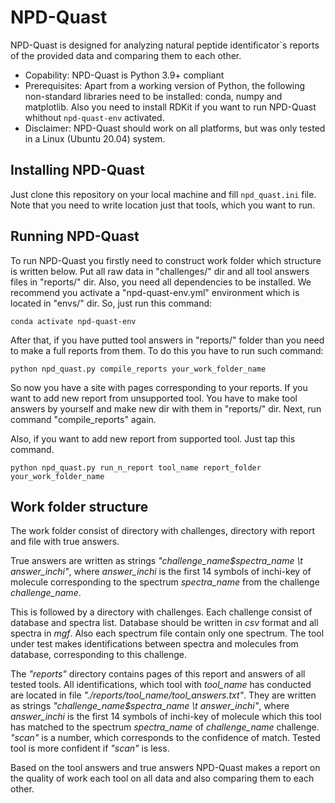 # NPD-Quast
NPD-Quast is designed for analyzing natural peptide identificator\`s reports of the provided data and comparing them to each other.

* Copability: NPD-Quast is Python 3.9+ compliant
* Prerequisites: Apart from a working version of Python, the following non-standard libraries need to be installed: conda, numpy and matplotlib. Also you need to install RDKit if you want to run NPD-Quast whithout `npd-quast-env` activated.
* Disclaimer: NPD-Quast should work on all platforms, but was only tested in a Linux (Ubuntu 20.04) system.

## Installing NPD-Quast
Just clone this repository on your local machine and fill `npd_quast.ini` file. Note that you need to write location just that tools, which you want to run.

## Running NPD-Quast
To run NPD-Quast you firstly need to construct work folder which structure is written below. Put all raw data in "challenges/" dir and all tool answers files in "reports/" dir. Also, you need all dependencies to be installed. We recommend you activate a "npd-quast-env.yml" environment which is located in "envs/" dir. So, just run this command:

```conda activate npd-quast-env```

After that, if you have putted tool answers in "reports/" folder than you need to make a full reports from them. To do this you have to run such command:

```python npd_quast.py compile_reports your_work_folder_name```

So now you have a site with pages corresponding to your reports. If you want to add new report from unsupported tool. You have to make tool answers by yourself and make new dir with them in "reports/" dir. Next, run command "compile_reports" again.

Also, if you want to add new report from supported tool. Just tap this command.

```python npd_quast.py run_n_report tool_name report_folder your_work_folder_name```

## Work folder structure
The work folder consist of directory with challenges,
directory with report and file with true answers.

True answers are written as strings <i>"challenge_name$spectra_name \t answer_inchi"</i>,
where <i>answer_inchi</i> is the first 14 symbols of inchi-key of molecule corresponding to
the spectrum <i>spectra_name</i> from the challenge <i>challenge_name</i>.

This is followed by a directory with challenges.
Each challenge consist of database and spectra list. Database should be written
in <i>csv</i> format and all spectra in <i>mgf</i>. Also each spectrum file
contain only one spectrum. The tool under test makes identifications between
spectra and molecules from database, corresponding to this challenge.

The <i>"reports"</i> directory contains pages of this report and
answers of all tested tools. All identifications, which tool with
<i>tool_name</i> has conducted are located in file
<i>"./reports/tool_name/tool_answers.txt"</i>.
They are written as strings <i>"challenge_name$spectra_name \t answer_inchi"</i>,
where <i>answer_inchi</i> is the first 14 symbols of inchi-key of molecule
which this tool has matched to the spectrum <i>spectra_name</i> of
<i>challenge_name</i> challenge. <i>"scan"</i> is a number,
which corresponds to the confidence of match.
Tested tool is more confident if <i>"scan"</i> is less.

Based on the tool answers and true answers NPD-Quast makes a report on the quality of work
each tool on all data and also comparing them to each other.
